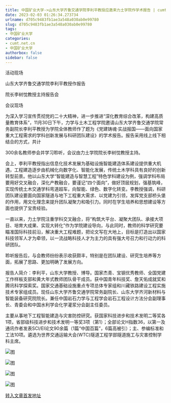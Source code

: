 ```yaml
---
title: 中国矿业大学->山东大学齐鲁交通学院李利平教授应邀来力土学院作学术报告 | cumt.net.cn
date: 2023-02-03 01:26:34.273734
urlname: d705c9483fb1ae3a548a030ab0e99780
slug: d705c9483fb1ae3a548a030ab0e99780
tags: 
- 中国矿业大学
categories:
- cumt.net.cn
- 中国矿业大学
authorbox: false
sidebar: false
---
```

活动现场

山东大学齐鲁交通学院李利平教授作报告

院长李树忱教授主持报告会

会议现场

为深入学习宣传贯彻党的二十大精神，进一步推进“深化教育综合改革，构建高质量教育体系”，11月30日下午，力学与土木工程学院邀请山东大学齐鲁交通学院常务副院长李利平教授为学院全体教师作了题为《党建铸魂·实战报国——面向国家重大工程需求的学科创新发展与科研团队建设》的学术报告。报告采用线上线下相结合的方式，共计
<!--more-->
300余名教师参会并学习聆听，会议由力土学院院长李树忱教授主持。

会上，李利平教授指出信息化技术发展为基础设施智能建造体系建设提供重大机遇，工程建造逐步由机械化向数字化、智能化发展，传统土木学科具有良好的创新转型前景。他以山东大学“智能建造与智慧工程”特色学科建设为例，强调学科布局要用好交叉融合，深化产教融合，要谨记“四个面向”，做好顶层规划，强基筑峰，实现传统土木交通学科弯道超车，向智能、绿色、数字化转变。李教授强调，科研团队建设要面向国家隧道与地下工程重大需求、以党建为引领，发挥党支部桥头堡的作用，用文化理念来提升团队凝聚力和吸引力。同时在学生培养和思想建设等方面也提供了宝贵经验。

一直以来，力土学院注重学科交叉融合，将“构筑大平台、凝聚大团队、承接大项目、培育大成果、实现大转化”作为学院建设导向，与此同时，教师的科学研究要瞄准国际科技前沿，解决重大工程难题，把论文写在大地上，目标是打造出以国家科技领军人才为牵领，以一流战略科技人才为主力的具有强大号召力和行动力的科研团队。

聆听报告后，与会教师纷纷表示收获颇丰，特别是在团队建设、研究生培养等方面，拓展了思路、更加明确了发展方向。

报告人简介：李利平，山东大学教授、博导。国家杰青、宝钢优秀教师、全国党建工作样板支部和黄大年式教师团队骨干成员。获中国青年科技奖、詹天佑成就奖和腾讯科学探索奖。国家交通基础设施重点专项总体专家组和川藏铁路建设工程实施技术专家组成员。现任山东大学齐鲁交通学院常务副院长、山东大学齐河新材料与智能装备研究院院长。兼任中国岩石力学与工程学会岩石工程设计方法分会副理事长、青委会和中国水利学会化学灌浆分会副主任委员。

主要从事地下工程智能建造与灾害防控研究。获国家科技进步和技术发明二等奖各1项，省部级科技进步和技术发明一等奖3项（第1）；全部论文H指数36，以第一及通讯作者发表SCI/EI论文90余篇（1篇“中国百篇”，6篇高被引）；主、参编标准和工法10项。遴选为世界交通运输大会(WTC)隧道工程学部隧道施工与灾害控制学科主席。

![图](https://xwzx.cumt.edu.cn/_upload/article/images/47/2d/3c20dc3640209311657f099e105c/9612ef73-87c7-4075-b8c1-dca37457d9da.jpg)

![图](https://xwzx.cumt.edu.cn/_upload/article/images/47/2d/3c20dc3640209311657f099e105c/490b8209-c8b1-4de0-abc9-eb0ac7c107d2.jpg)

![图](https://xwzx.cumt.edu.cn/_upload/article/images/47/2d/3c20dc3640209311657f099e105c/c21645e9-9ce9-404d-8399-bd79e4f9fb93.png)

![图](https://xwzx.cumt.edu.cn/_upload/article/images/47/2d/3c20dc3640209311657f099e105c/95ab78db-4a33-43ff-bb98-d2cdc71e951d.jpg)

[转入文章首发地址](https://xwzx.cumt.edu.cn/bc/4b/c523a638027/page.htm)
